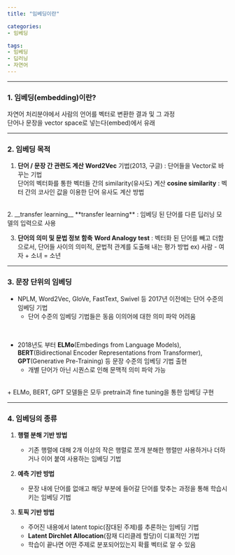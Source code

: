 ```yaml
---
title: "임베딩이란"

categories:
- 임베딩

tags:
- 임베딩
- 딥러닝
- 자연어
---
```


***

### 1. 임베딩(embedding)이란?
자연어 처리분야에서 사람의 언어를 벡터로 변환한 결과 및 그 과정                    
단어나 문장을 vector space로 넣는다(embed)에서 유래
  
***

### 2. 임베딩 목적

1. __단어 / 문장 간 관련도 계산__
**Word2Vec** 기법(2013, 구글) : 단어들을 Vector로 바꾸는 기법        
단어의 벡터화를 통한 벡터들 간의 similarity(유사도) 계산
**cosine similarity** : 벡터 간의 코사인 값을 이용한 단어 유사도 계산 방법   
<br/>
2. __transfer learning__
**transfer learning** : 임베딩 된 단어를 다른 딥러닝 모델의 입력으로 사용
<br/>

3. __단어의 의미 및 문법 정보 함축__
**Word Analogy test** : 벡터화 된 단어를 빼고 더함으로서, 단어들 사이의 의미적, 문법적 관계를 도출해 내는 평가 방법 
ex) 사람 - 여자 + 소녀 = 소년 

***
### 3. 문장 단위의 임베딩
+ NPLM, Word2Vec, GloVe, FastText, Swivel 등 2017년 이전에는 단어 수준의 임베딩 기법
    * 단어 수준의 임베딩 기법들은 동음 이의어에 대한 의미 파악 어려움<br/>
<br/>

+ 2018년도 부터 __ELMo__(Embedings from Language Models), **BERT**(Bidirectional Encoder Representations from Transformer), **GPT**(Generative Pre-Training) 등 문장 수준의 임베딩 기법 출현
    * 개별 단어가 아닌 시퀀스로 인해 문맥적 의미 파악 가능
<br/>
+ ELMo, BERT, GPT 모델들은 모두 pretrain과 fine tuning을 통한 임베딩 구현

***
### 4. 임베딩의 종류
1. __행렬 분해 기반 방법__
    + 기존 행렬에 대해 2개 이상의 작은 행렬로 쪼개 분해한 행렬만 사용하거나 더하거나 이어 붙여 사용하는 임베딩 기법

2. __예측 기반 방법__
    + 문장 내에 단어를 없애고 해당 부분에 들어갈 단어를 맞추는 과정을 통해 학습시키는 임베딩 기법

3. __토픽 기반 방법__
    + 주어진 내용에서 latent topic(잠대된 주제)를 추론하는 임베딩 기법
    + __Latent Dirchlet Allocation__(잠재 디리클레 할당)이 디표적인 기법
    + 학습이 끝나면 어떤 주제로 분포되어있는지 확률 벡터로 알 수 있음

    